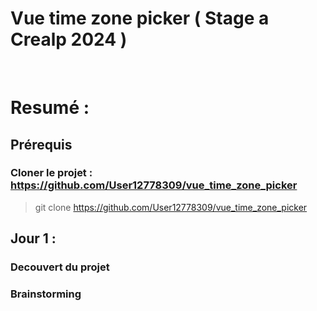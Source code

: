 # Vue time zone picker ( Stage a Crealp 2024 ) 

<br>

# Resumé :

## Prérequis
### Cloner le projet : https://github.com/User12778309/vue_time_zone_picker
> git clone https://github.com/User12778309/vue_time_zone_picker

## Jour 1 :
### Decouvert du projet 
### Brainstorming 
